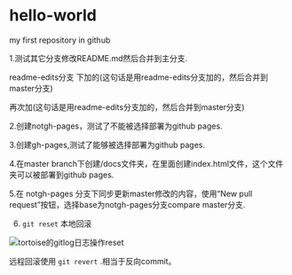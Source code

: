 # hello-world
my first repository in github

1.测试其它分支修改README.md然后合并到主分支.

  readme-edits分支 下加的(这句话是用readme-edits分支加的，然后合并到master分支)
  
  再次加(这句话是用readme-edits分支加的，然后合并到master分支)

2.创建notgh-pages，测试了不能被选择部署为github pages.

3.创建gh-pages,测试了能够被选择部署为github pages.

4.在master branch下创建/docs文件夹，在里面创建index.html文件，这个文件夹可以被部署到github pages.

5.在 notgh-pages 分支下同步更新master修改的内容，使用“New pull request”按钮，选择base为notgh-pages分支compare master分支.

6. `git reset` 本地回滚

![tortoise的gitlog日志操作reset](http://yeqizhang.github.io/hello-world/pics/gitlog_reset.png)


远程回滚使用 `git revert` .相当于反向commit。

